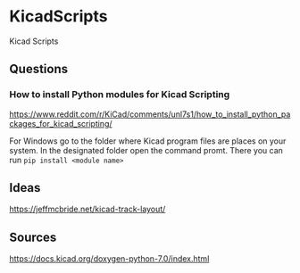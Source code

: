 # KicadScripts
Kicad Scripts

## Questions

### How to install Python modules for Kicad Scripting

https://www.reddit.com/r/KiCad/comments/unl7s1/how_to_install_python_packages_for_kicad_scripting/


For Windows go to the folder where Kicad program files are places on your system. In the designated folder open the command promt. There you can run ```pip install <module name>```

## Ideas

https://jeffmcbride.net/kicad-track-layout/

## Sources
https://docs.kicad.org/doxygen-python-7.0/index.html


